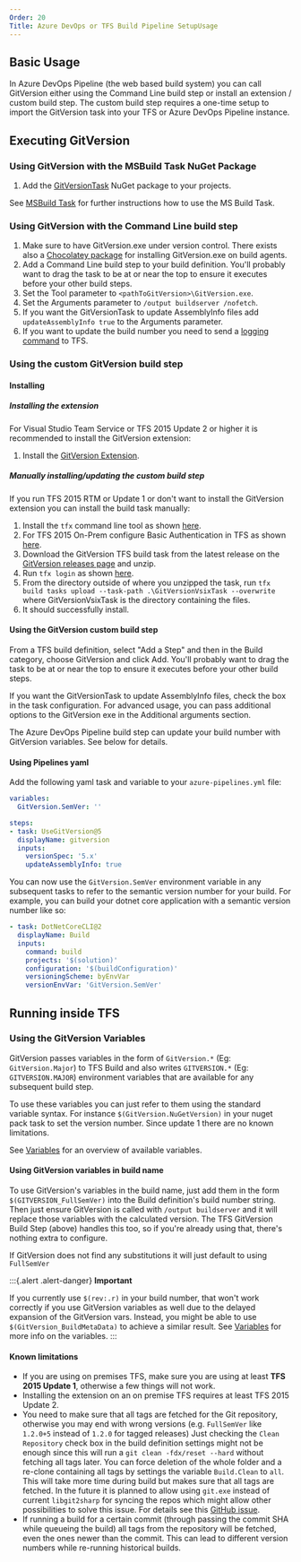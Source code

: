 ```yaml
---
Order: 20
Title: Azure DevOps or TFS Build Pipeline SetupUsage
---
```


## Basic Usage

In Azure DevOps Pipeline (the web based build system) you can call GitVersion
either using the Command Line build step or install an extension / custom build
step. The custom build step requires a one-time setup to import the GitVersion
task into your TFS or Azure DevOps Pipeline instance.

## Executing GitVersion

### Using GitVersion with the MSBuild Task NuGet Package

1. Add the [GitVersionTask](https://www.nuget.org/packages/GitVersionTask/)
NuGet package to your projects.

See [MSBuild Task](../../usage/msbuild-task) for further instructions how to use the
MS Build Task.

### Using GitVersion with the Command Line build step

1. Make sure to have GitVersion.exe under version control. There exists also a
[Chocolatey package](https://chocolatey.org/packages/GitVersion.Portable) for
installing GitVersion.exe on build agents.
2. Add a Command Line build step to your build definition. You'll probably want
to drag the task to be at or near the top to ensure it executes before your
other build steps.
3. Set the Tool parameter to `<pathToGitVersion>\GitVersion.exe`.
4. Set the Arguments parameter to `/output buildserver /nofetch`.
5. If you want the GitVersionTask to update AssemblyInfo files add
`updateAssemblyInfo true` to the Arguments parameter.
6. If you want to update the build number you need to send a
[logging command](https://github.com/Microsoft/azure-pipelines-tasks/blob/main/docs/authoring/commands.md)
to TFS.

### Using the custom GitVersion build step

#### Installing

##### Installing the extension

For Visual Studio Team Service or TFS 2015 Update 2 or higher it is recommended
to install the GitVersion extension:

1. Install the
[GitVersion Extension](https://marketplace.visualstudio.com/items?itemName=gittools.usegitversion).

##### Manually installing/updating the custom build step

If you run TFS 2015 RTM or Update 1 or don't want to install the GitVersion
extension you can install the build task manually:

1. Install the `tfx` command line tool as shown [here](https://github.com/Microsoft/tfs-cli/blob/main/README.md#install).
2. For TFS 2015 On-Prem configure Basic Authentication in TFS as shown [here](https://github.com/Microsoft/tfs-cli/blob/main/docs/configureBasicAuth.md).
3. Download the GitVersion TFS build task from the latest release on the
[GitVersion releases page](https://github.com/GitTools/GitVersion/releases) and
unzip.
4. Run `tfx login` as shown [here](https://github.com/Microsoft/tfs-cli/blob/main/README.md#login).
5. From the directory outside of where you unzipped the task, run
`tfx build tasks upload --task-path .\GitVersionVsixTask --overwrite` where
GitVersionVsixTask is the directory containing the files.
6. It should successfully install.

#### Using the GitVersion custom build step

From a TFS build definition, select "Add a Step" and then in the Build category,
choose GitVersion and click Add. You'll probably want to drag the task to be at
or near the top to ensure it executes before your other build steps.

If you want the GitVersionTask to update AssemblyInfo files, check the box in
the task configuration. For advanced usage, you can pass additional options to
the GitVersion exe in the Additional arguments section.

The Azure DevOps Pipeline build step can update your build number with
GitVersion variables. See below for details.

#### Using Pipelines yaml

Add the following yaml task and variable to your `azure-pipelines.yml` file:

```yml
variables:
  GitVersion.SemVer: ''

steps:
- task: UseGitVersion@5
  displayName: gitversion
  inputs:
    versionSpec: '5.x'
    updateAssemblyInfo: true
```

You can now use the `GitVersion.SemVer` environment variable in any subsequent
tasks to refer to the semantic version number for your build. For example, you
can build your dotnet core application with a semantic version number like so:

```yml
- task: DotNetCoreCLI@2
  displayName: Build
  inputs:
    command: build
    projects: '$(solution)'
    configuration: '$(buildConfiguration)'
    versioningScheme: byEnvVar
    versionEnvVar: 'GitVersion.SemVer'

```

## Running inside TFS

### Using the GitVersion Variables

GitVersion passes variables in the form of `GitVersion.*` (Eg:
`GitVersion.Major`) to TFS Build and also writes `GITVERSION.*`
(Eg: `GITVERSION.MAJOR`) environment variables that are available for any
subsequent build step.

To use these variables you can just refer to them using the standard variable
syntax. For instance `$(GitVersion.NuGetVersion)` in your nuget pack task to set
the version number. Since update 1 there are no known limitations.

See [Variables](../../more-info/variables) for an overview of available variables.

#### Using GitVersion variables in build name

To use GitVersion's variables in the build name, just add them in the form
`$(GITVERSION_FullSemVer)` into the Build definition's build number string. Then
just ensure GitVersion is called with `/output buildserver` and it will replace
those variables with the calculated version.  The TFS GitVersion Build Step
(above) handles this too, so if you're already using that, there's nothing extra
to configure.

If GitVersion does not find any substitutions it will just default to using `FullSemVer`

:::{.alert .alert-danger}
**Important**

If you currently use `$(rev:.r)` in your build number, that won't
work correctly if you
use GitVersion variables as well due to the delayed expansion of the GitVersion
vars. Instead, you might be able to use `$(GitVersion_BuildMetaData)` to achieve
a similar result.  See [Variables](../../more-info/variables) for more info on the
variables.
:::

#### Known limitations

* If you are using on premises TFS, make sure you are using at least
**TFS 2015 Update 1**, otherwise a few things will not work.
* Installing the extension on an on premise TFS requires at least TFS 2015
Update 2.
* You need to make sure that all tags are fetched for the Git repository,
otherwise you may end with wrong versions (e.g. `FullSemVer` like `1.2.0+5`
instead of `1.2.0` for tagged releases)  Just checking the `Clean Repository`
check box in the build definition settings might not be enough since this will
run a `git clean -fdx/reset --hard` without fetching all tags later. You can
force deletion of the whole folder and a re-clone containing all tags by
settings the variable `Build.Clean` to `all`. This will take more time during
build but makes sure that all tags are fetched. In the future it is planned to
allow using `git.exe` instead of current `libgit2sharp` for syncing the repos
which might allow other possibilities to solve this issue. For details see this
[GitHub issue](https://github.com/Microsoft/azure-pipelines-tasks/issues/1218).
* If running a build for a certain commit (through passing the commit SHA while
queueing the build) all tags from the repository will be fetched, even the ones
newer than the commit.  This can lead to different version numbers while
re-running historical builds.

